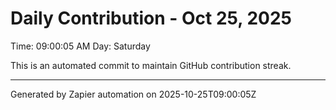 # Daily Contribution - Oct 25, 2025

Time: 09:00:05 AM
Day: Saturday

This is an automated commit to maintain GitHub contribution streak.

---
Generated by Zapier automation on 2025-10-25T09:00:05Z